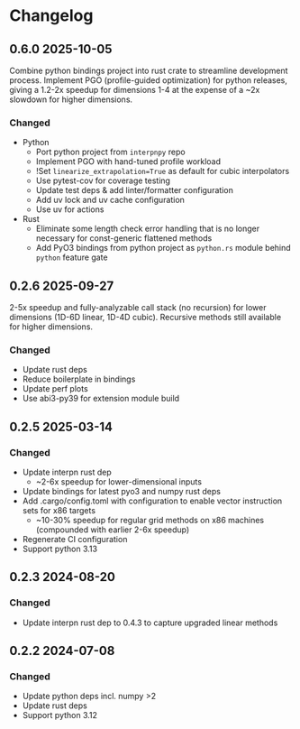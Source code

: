 # Changelog

## 0.6.0 2025-10-05

Combine python bindings project into rust crate to streamline development process.
Implement PGO (profile-guided optimization) for python releases, giving a 1.2-2x speedup for
dimensions 1-4 at the expense of a ~2x slowdown for higher dimensions.

### Changed

* Python
  * Port python project from `interpnpy` repo
  * Implement PGO with hand-tuned profile workload
  * !Set `linearize_extrapolation=True` as default for cubic interpolators
  * Use pytest-cov for coverage testing
  * Update test deps & add linter/formatter configuration
  * Add uv lock and uv cache configuration
  * Use uv for actions
* Rust
  * Eliminate some length check error handling that is no longer necessary for const-generic flattened methods
  * Add PyO3 bindings from python project as `python.rs` module behind `python` feature gate

## 0.2.6 2025-09-27

2-5x speedup and fully-analyzable call stack (no recursion) for lower dimensions
(1D-6D linear, 1D-4D cubic). Recursive methods still available for higher dimensions.

### Changed

* Update rust deps
* Reduce boilerplate in bindings
* Update perf plots
* Use abi3-py39 for extension module build

## 0.2.5 2025-03-14

### Changed

* Update interpn rust dep
  * ~2-6x speedup for lower-dimensional inputs
* Update bindings for latest pyo3 and numpy rust deps
* Add .cargo/config.toml with configuration to enable vector instruction sets for x86 targets
  * ~10-30% speedup for regular grid methods on x86 machines (compounded with earlier 2-6x speedup)
* Regenerate CI configuration
* Support python 3.13

## 0.2.3 2024-08-20

### Changed

* Update interpn rust dep to 0.4.3 to capture upgraded linear methods

## 0.2.2 2024-07-08

### Changed

* Update python deps incl. numpy >2
* Update rust deps
* Support python 3.12
